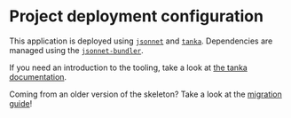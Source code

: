 # Project deployment configuration

This application is deployed using [`jsonnet`](https://jsonnet.org) and
[`tanka`](https://tanka.dev). Dependencies are managed using
the [`jsonnet-bundler`](https://github.com/jsonnet-bundler/jsonnet-bundler).

If you need an introduction to the tooling, take a look at [the tanka
documentation](https://tanka.dev/tutorial/overview).

Coming from an older version of the skeleton? Take a look at the [migration
guide](https://cloudflight-libsonnet.internal.cloudflight.dev/guide/migration.html)!

